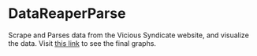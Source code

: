 # DataReaperParse
Scrape and Parses data from the Vicious Syndicate website, and visualize the data.
Visit [this link](https://imgur.com/a/r44D6) to see the final graphs.

